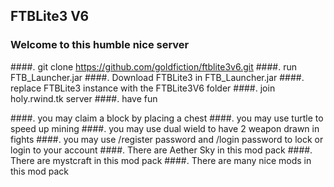 ## FTBLite3 V6
### Welcome to this humble nice server

####. git clone https://github.com/goldfiction/ftblite3v6.git
####. run FTB_Launcher.jar
####. Download FTBLite3 in FTB_Launcher.jar
####. replace FTBLite3 instance with the FTBLite3V6 folder
####. join holy.rwind.tk server
####. have fun

####. you may claim a block by placing a chest
####. you may use turtle to speed up mining
####. you may use dual wield to have 2 weapon drawn in fights
####. you may use /register password and /login password to lock or login to your account
####. There are Aether Sky in this mod pack
####. There are mystcraft in this mod pack
####. There are many nice mods in this mod pack
